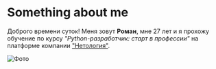 # Something about me
Доброго времени суток! Меня зовут **Роман**, мне 27 лет и я прохожу обучение по курсу _"Python-разработчик: старт в профессии"_ на платформе компании ["Нетология"](https://netology.ru).

![Фото](https://sun9-40.userapi.com/impg/YqCtWeufiNpxsj1LyddNEd9a55yUSBdHxRJGkg/F5VNqSCLoac.jpg?size=2048x1024&quality=96&sign=4625bffbaaa1d35fb21c9b12b449df65&type=album)
